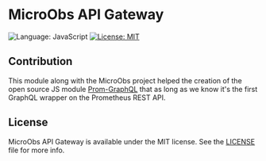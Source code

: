 # MicroObs API Gateway
![Language: JavaScript](https://img.shields.io/static/v1?label=language&message=javascript&color=yellow&style=flat)
[![License: MIT](https://img.shields.io/github/license/microobs/gateway)](https://opensource.org/licenses/MIT)


## Contribution
This module along with the MicroObs project helped the creation of the open source JS module [Prom-GraphQL](https://github.com/carloszimm/prom-graphql) that as long as we know it's the first GraphQL wrapper on the Prometheus REST API.

## License
MicroObs API Gateway is available under the MIT license. See the [LICENSE](https://github.com/microobs/gateway/blob/master/LICENSE) file for more info.
